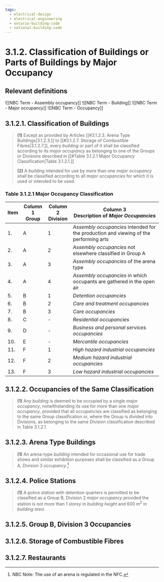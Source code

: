 ```yaml
---
tags:
  - electrical-design
  - electrical-engineering
  - ontario-building-code
  - national-building-code
---
```

# 3.1.2. Classification of Buildings or Parts of Buildings by Major Occupancy
## Relevant definitions
![[NBC Term - Assembly occupancy]]
![[NBC Term - Building]]
![[NBC Term - Major occupancy]]
![[NBC Term - Occupancy]]
## 3.1.2.1. Classification of Buildings
> **(1)** Except as provided by Articles [[#3.1.2.3. Arena Type Buildings|3.1.2.3.]] to [[#3.1.2.7. Storage of Combustible Fibres|3.1.2.7.]], every *building* or part of it shall be classified according to its *major occupancy* as belonging to one of the Groups or Divisions described in [[#Table 3.1.2.1 Major Occupancy Classification|Table 3.1.2.1.]]
> 
> **(2)** A *building* intended for use by more than one *major occupancy* shall be classified according to all *major occupancies* for which it is used or intended to be used.
### Table 3.1.2.1 Major Occupancy Classification
| Item | Column 1 <br>Group | Column 2 <br>Division | Column 3 <br>Description of *Major Occupancies*                                       |
| ---- | ------------------ | --------------------- | ------------------------------------------------------------------------------------- |
| 1.   | A                  | 1                     | *Assembly occupancies* intended for the production and viewing of the performing arts |
| 2.   | A                  | 2                     | *Assembly occupancies* not elsewhere classified in Group A                            |
| 3.   | A                  | 3                     | *Assembly occupancies* of the arena type                                              |
| 4.   | A                  | 4                     | *Assembly occupancies* in which occupants are gathered in the open air                |
| 5.   | B                  | 1                     | *Detention occupancies*                                                               |
| 6.   | B                  | 2                     | *Care and treatment occupancies*                                                      |
| 7.   | B                  | 3                     | *Care occupancies*                                                                    |
| 8.   | C                  | -                     | *Residential occupancies*                                                             |
| 9.   | D                  | -                     | *Business and personal services occupancies*                                          |
| 10.  | E                  | -                     | *Mercantile occupancies*                                                              |
| 11.  | F                  | 1                     | *High hazard industrial occupancies*                                                  |
| 12.  | F                  | 2                     | *Medium hazard industrial occupancies*                                                |
| 13.  | F                  | 3                     | *Low hazard industrial occupancies*                                                   |
## 3.1.2.2. Occupancies of the Same Classification
> **(1)** Any *building* is deemed to be occupied by a single *major occupancy*, notwithstanding its use for more than one *major occupancy*, provided that all *occupancies* are classified as belonging to the same Group classification or, where the Group is divided into Divisions, as belonging to the same Division classification described in Table 3.1.2.1.
## 3.1.2.3. Arena Type Buildings
> **(1)** An arena-type *building* intended for occasional use for trade shows and similar exhibition purposes shall be classified as a Group A, Division 3 *occupancy*.[^1]
## 3.1.2.4. Police Stations
> **(1)** A police station with detention quarters is permitted to be classified as a Group B, Division 2 *major occupancy* provided the station is not more than $1$ *storey* in *building height* and $600\ \mathrm{m^2}$ in *building area*.
## 3.1.2.5. Group B, Division 3 Occupancies
## 3.1.2.6. Storage of Combustible Fibres
## 3.1.2.7. Restaurants

[^1]: NBC Note: The use of an arena is regulated in the NFC.
